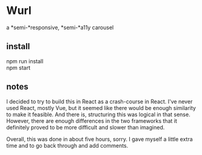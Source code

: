 # Wurl

a *semi-*responsive, *semi-*a11y carousel

## install

npm run install\
npm start

## notes

I decided to try to build this in React as a crash-course in React. I've never used React, mostly Vue, but it seemed like there would be enough similarity to make it feasible. And there is, structuring this was logical in that sense. However, there are enough differences in the two frameworks that it definitely proved to be more difficult and slower than imagined. 

Overall, this was done in about five hours, sorry. I gave myself a little extra time and to go back through and add comments.

